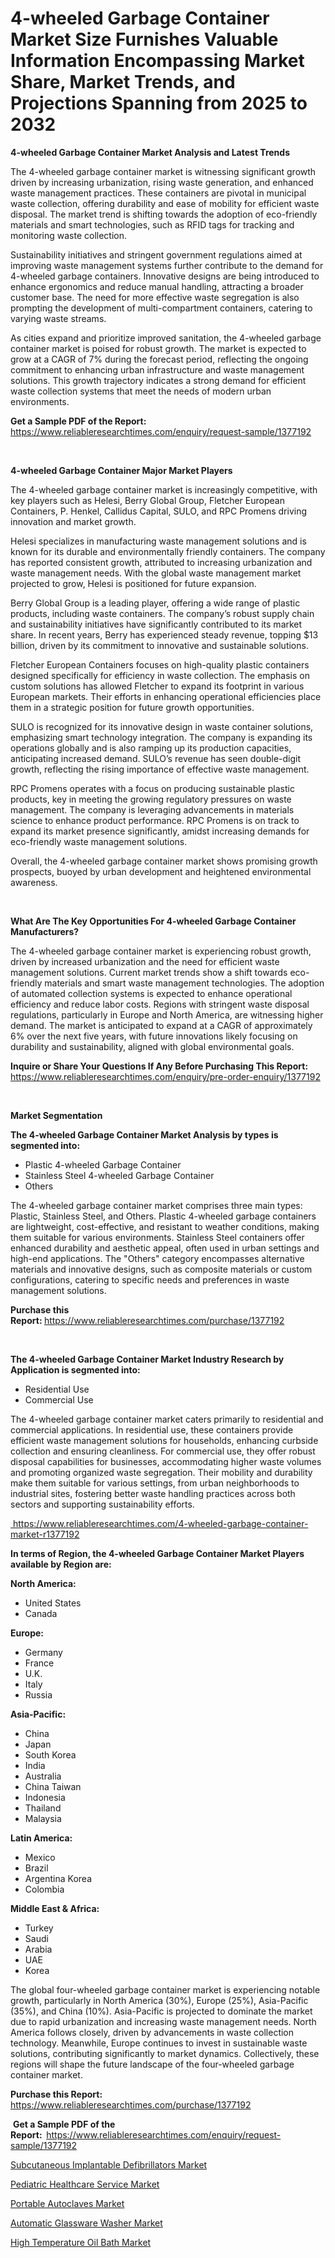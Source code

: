 <p><h1>4-wheeled Garbage Container Market Size Furnishes Valuable Information Encompassing Market Share, Market Trends, and Projections Spanning from 2025 to 2032</h1></p><p><strong>4-wheeled Garbage Container Market Analysis and Latest Trends</strong></p>
<p><p>The 4-wheeled garbage container market is witnessing significant growth driven by increasing urbanization, rising waste generation, and enhanced waste management practices. These containers are pivotal in municipal waste collection, offering durability and ease of mobility for efficient waste disposal. The market trend is shifting towards the adoption of eco-friendly materials and smart technologies, such as RFID tags for tracking and monitoring waste collection.</p><p>Sustainability initiatives and stringent government regulations aimed at improving waste management systems further contribute to the demand for 4-wheeled garbage containers. Innovative designs are being introduced to enhance ergonomics and reduce manual handling, attracting a broader customer base. The need for more effective waste segregation is also prompting the development of multi-compartment containers, catering to varying waste streams.</p><p>As cities expand and prioritize improved sanitation, the 4-wheeled garbage container market is poised for robust growth. The market is expected to grow at a CAGR of 7% during the forecast period, reflecting the ongoing commitment to enhancing urban infrastructure and waste management solutions. This growth trajectory indicates a strong demand for efficient waste collection systems that meet the needs of modern urban environments.</p></p>
<p><strong>Get a Sample PDF of the Report:&nbsp;</strong> <a href="https://www.reliableresearchtimes.com/enquiry/request-sample/1377192?utm_campaign=2263&utm_medium=2&utm_source=Github&utm_content=ia&utm_term=28032025&utm_id=4-wheeled-garbage-container">https://www.reliableresearchtimes.com/enquiry/request-sample/1377192</a></p>
<p>&nbsp;</p>
<p><strong>4-wheeled Garbage Container Major Market Players</strong></p>
<p><p>The 4-wheeled garbage container market is increasingly competitive, with key players such as Helesi, Berry Global Group, Fletcher European Containers, P. Henkel, Callidus Capital, SULO, and RPC Promens driving innovation and market growth.</p><p>Helesi specializes in manufacturing waste management solutions and is known for its durable and environmentally friendly containers. The company has reported consistent growth, attributed to increasing urbanization and waste management needs. With the global waste management market projected to grow, Helesi is positioned for future expansion.</p><p>Berry Global Group is a leading player, offering a wide range of plastic products, including waste containers. The company’s robust supply chain and sustainability initiatives have significantly contributed to its market share. In recent years, Berry has experienced steady revenue, topping $13 billion, driven by its commitment to innovative and sustainable solutions.</p><p>Fletcher European Containers focuses on high-quality plastic containers designed specifically for efficiency in waste collection. The emphasis on custom solutions has allowed Fletcher to expand its footprint in various European markets. Their efforts in enhancing operational efficiencies place them in a strategic position for future growth opportunities.</p><p>SULO is recognized for its innovative design in waste container solutions, emphasizing smart technology integration. The company is expanding its operations globally and is also ramping up its production capacities, anticipating increased demand. SULO’s revenue has seen double-digit growth, reflecting the rising importance of effective waste management.</p><p>RPC Promens operates with a focus on producing sustainable plastic products, key in meeting the growing regulatory pressures on waste management. The company is leveraging advancements in materials science to enhance product performance. RPC Promens is on track to expand its market presence significantly, amidst increasing demands for eco-friendly waste management solutions.</p><p>Overall, the 4-wheeled garbage container market shows promising growth prospects, buoyed by urban development and heightened environmental awareness.</p></p>
<p>&nbsp;</p>
<p><strong>What Are The Key Opportunities For 4-wheeled Garbage Container Manufacturers?</strong></p>
<p><p>The 4-wheeled garbage container market is experiencing robust growth, driven by increased urbanization and the need for efficient waste management solutions. Current market trends show a shift towards eco-friendly materials and smart waste management technologies. The adoption of automated collection systems is expected to enhance operational efficiency and reduce labor costs. Regions with stringent waste disposal regulations, particularly in Europe and North America, are witnessing higher demand. The market is anticipated to expand at a CAGR of approximately 6% over the next five years, with future innovations likely focusing on durability and sustainability, aligned with global environmental goals.</p></p>
<p><strong>Inquire or Share Your Questions If Any Before Purchasing This Report:</strong> <a href="https://www.reliableresearchtimes.com/enquiry/pre-order-enquiry/1377192?utm_campaign=2263&utm_medium=2&utm_source=Github&utm_content=ia&utm_term=28032025&utm_id=4-wheeled-garbage-container">https://www.reliableresearchtimes.com/enquiry/pre-order-enquiry/1377192</a></p>
<p>&nbsp;</p>
<p><strong>Market Segmentation</strong></p>
<p><strong>The 4-wheeled Garbage Container Market Analysis by types is segmented into:</strong></p>
<p><ul><li>Plastic 4-wheeled Garbage Container</li><li>Stainless Steel 4-wheeled Garbage Container</li><li>Others</li></ul></p>
<p><p>The 4-wheeled garbage container market comprises three main types: Plastic, Stainless Steel, and Others. Plastic 4-wheeled garbage containers are lightweight, cost-effective, and resistant to weather conditions, making them suitable for various environments. Stainless Steel containers offer enhanced durability and aesthetic appeal, often used in urban settings and high-end applications. The "Others" category encompasses alternative materials and innovative designs, such as composite materials or custom configurations, catering to specific needs and preferences in waste management solutions.</p></p>
<p><strong>Purchase this Report:&nbsp;</strong><a href="https://www.reliableresearchtimes.com/purchase/1377192?utm_campaign=2263&utm_medium=2&utm_source=Github&utm_content=ia&utm_term=28032025&utm_id=4-wheeled-garbage-container">https://www.reliableresearchtimes.com/purchase/1377192</a></p>
<p>&nbsp;</p>
<p><strong>The 4-wheeled Garbage Container Market Industry Research by Application is segmented into:</strong></p>
<p><ul><li>Residential Use</li><li>Commercial Use</li></ul></p>
<p><p>The 4-wheeled garbage container market caters primarily to residential and commercial applications. In residential use, these containers provide efficient waste management solutions for households, enhancing curbside collection and ensuring cleanliness. For commercial use, they offer robust disposal capabilities for businesses, accommodating higher waste volumes and promoting organized waste segregation. Their mobility and durability make them suitable for various settings, from urban neighborhoods to industrial sites, fostering better waste handling practices across both sectors and supporting sustainability efforts.</p></p>
<p><a href="https://www.reliableresearchtimes.com/4-wheeled-garbage-container-market-r1377192?utm_campaign=2263&utm_medium=2&utm_source=Github&utm_content=ia&utm_term=28032025&utm_id=4-wheeled-garbage-container">&nbsp;https://www.reliableresearchtimes.com/4-wheeled-garbage-container-market-r1377192</a></p>
<p><strong>In terms of Region, the 4-wheeled Garbage Container Market Players available by Region are:</strong></p>
<p>
    <p> <strong> North America: </strong>
        <ul>
            <li>United States</li>
            <li>Canada</li>
        </ul>
        </p> 
    <p> <strong> Europe: </strong>
        <ul>
            <li>Germany</li>
            <li>France</li>
            <li>U.K.</li>
            <li>Italy</li>
            <li>Russia</li>
        </ul>
        </p> 
    <p> <strong> Asia-Pacific: </strong>
        <ul>
            <li>China</li>
            <li>Japan</li>
            <li>South Korea</li>
            <li>India</li>
            <li>Australia</li>
            <li>China Taiwan</li>
            <li>Indonesia</li>
            <li>Thailand</li>
            <li>Malaysia</li>
        </ul>
        </p> 
    <p> <strong> Latin America: </strong>
        <ul>
            <li>Mexico</li>
            <li>Brazil</li>
            <li>Argentina Korea</li>
            <li>Colombia</li>
        </ul>
        </p> 
    <p> <strong> Middle East & Africa: </strong>
        <ul>
            <li>Turkey</li>
            <li>Saudi</li>
            <li>Arabia</li>
            <li>UAE</li>
            <li>Korea</li>
        </ul>
    </p>
    </p>
<p><p>The global four-wheeled garbage container market is experiencing notable growth, particularly in North America (30%), Europe (25%), Asia-Pacific (35%), and China (10%). Asia-Pacific is projected to dominate the market due to rapid urbanization and increasing waste management needs. North America follows closely, driven by advancements in waste collection technology. Meanwhile, Europe continues to invest in sustainable waste solutions, contributing significantly to market dynamics. Collectively, these regions will shape the future landscape of the four-wheeled garbage container market.</p></p>
<p><strong>Purchase this Report: </strong><a href="https://www.reliableresearchtimes.com/purchase/1377192?utm_campaign=2263&utm_medium=2&utm_source=Github&utm_content=ia&utm_term=28032025&utm_id=4-wheeled-garbage-container">https://www.reliableresearchtimes.com/purchase/1377192</a></p>
<p>&nbsp;<strong>Get a Sample PDF of the Report:&nbsp;&nbsp;</strong><a href="https://www.reliableresearchtimes.com/enquiry/request-sample/1377192?utm_campaign=2263&utm_medium=2&utm_source=Github&utm_content=ia&utm_term=28032025&utm_id=4-wheeled-garbage-container">https://www.reliableresearchtimes.com/enquiry/request-sample/1377192</a></p>
<p><strong></strong></p>
<p><p><a href="https://github.com/sadaandilou/Market-Research-Report-List-1/blob/main/subcutaneous-implantable-defibrillators-market.md?utm_campaign=2263&utm_medium=2&utm_source=Github&utm_content=ia&utm_term=28032025&utm_id=4-wheeled-garbage-container">Subcutaneous Implantable Defibrillators Market</a></p><p><a href="https://github.com/seherlouize/Market-Research-Report-List-1/blob/main/pediatric-healthcare-service-market.md?utm_campaign=2263&utm_medium=2&utm_source=Github&utm_content=ia&utm_term=28032025&utm_id=4-wheeled-garbage-container">Pediatric Healthcare Service Market</a></p><p><a href="https://www.linkedin.com/pulse/detailed-market-size-growth-portable-autoclaves-sector-kk2ve?utm_campaign=2263&utm_medium=2&utm_source=Github&utm_content=ia&utm_term=28032025&utm_id=4-wheeled-garbage-container">Portable Autoclaves Market</a></p><p><a href="https://www.linkedin.com/pulse/exploring-automatic-glassware-washer-market-dynamics-global-dxaye?utm_campaign=2263&utm_medium=2&utm_source=Github&utm_content=ia&utm_term=28032025&utm_id=4-wheeled-garbage-container">Automatic Glassware Washer Market</a></p><p><a href="https://www.linkedin.com/pulse/high-temperature-oil-bath-market-overview-global-trends-future-iqx9f?utm_campaign=2263&utm_medium=2&utm_source=Github&utm_content=ia&utm_term=28032025&utm_id=4-wheeled-garbage-container">High Temperature Oil Bath Market</a></p></p>